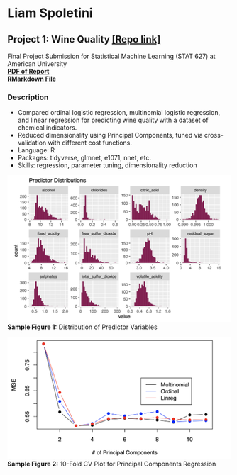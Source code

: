 # Liam Spoletini

## Project 1: Wine Quality [[Repo link]](https://github.com/Lspoletini/WineHearts)
Final Project Submission for Statistical Machine Learning (STAT 627) at American University   
[**PDF of Report**](https://github.com/Lspoletini/WineHearts/blob/main/R/FinalProject.pdf)  
[**RMarkdown File**](https://github.com/Lspoletini/WineHearts/blob/main/R/FinalProject.Rmd)    

### Description
- Compared ordinal logistic regression, multinomial logistic regression, and linear regression for predicting wine quality with a dataset of chemical indicators.
- Reduced dimensionality using Principal Components, tuned via cross-validation with different cost functions.
- Language: R
- Packages: tidyverse, glmnet, e1071, nnet, etc.
- Skills: regression, parameter tuning, dimensionality reduction

![](/images/Screen%20Shot%202022-08-10%20at%201.18.30%20PM.png)
**Sample Figure 1:** Distribution of Predictor Variables

![](/images/Screen%20Shot%202022-08-10%20at%201.19.02%20PM.png)
**Sample Figure 2:** 10-Fold CV Plot for Principal Components Regression
